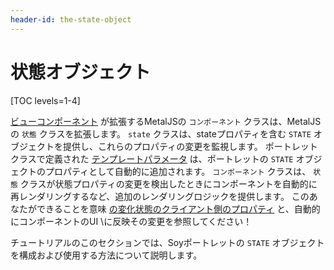 ```yaml
---
header-id: the-state-object
---
```


# 状態オブジェクト

[TOC levels=1-4]

[ビューコンポーネント](/docs/7-1/tutorials/-/knowledge_base/t/creating-a-soy-portlet#configuring-the-view-layer) が拡張するMetalJSの `コンポーネント` クラスは、MetalJSの `状態` クラスを拡張します。 `state` クラスは、stateプロパティを含む `STATE` オブジェクトを提供し、これらのプロパティの変更を監視します。 ポートレットクラスで定義された [テンプレートパラメータ](/docs/7-1/tutorials/-/knowledge_base/t/creating-a-soy-portlet#using-portlet-template-parameters-in-the-soy-template) は、ポートレットの `STATE` オブジェクトのプロパティとして自動的に追加されます。 `コンポーネント` クラスは、 `状態` クラスが状態プロパティの変更を検出したときにコンポーネントを自動的に再レンダリングするなど、追加のレンダリングロジックを提供します。 このあなたができることを意味 [の変化状態のクライアント側のプロパティ](/docs/7-1/tutorials/-/knowledge_base/t/configuring-soy-portlet-template-parameters-on-the-client-side) と、自動的にコンポーネントのUI \に反映その変更を参照してください！

チュートリアルのこのセクションでは、Soyポートレットの `STATE` オブジェクトを構成および使用する方法について説明します。
